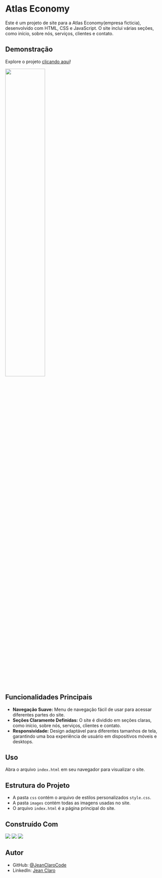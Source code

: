 # Atlas Economy

Este é um projeto de site para a Atlas Economy(empresa ficticia), desenvolvido com HTML, CSS e JavaScript. O site inclui várias seções, como início, sobre nós, serviços, clientes e contato.
## Demonstração
Explore o projeto [clicando aqui](https://jeanclarocode.github.io/atlas_economy/)!

<img src="https://cdn.discordapp.com/attachments/1216964717869010945/1220536640389386301/Assessoria_ATLAS.png?ex=660f4c53&is=65fcd753&hm=b04c71243488d80edc0ec2888b96360e0b664faea7356ce34b98e4ead6f62451&" width="50%">


## Funcionalidades Principais
- **Navegação Suave:** Menu de navegação fácil de usar para acessar diferentes partes do site.
- **Seções Claramente Definidas:** O site é dividido em seções claras, como início, sobre nós, serviços, clientes e contato.
- **Responsividade:** Design adaptável para diferentes tamanhos de tela, garantindo uma boa experiência de usuário em dispositivos móveis e desktops.

## Uso
Abra o arquivo `index.html` em seu navegador para visualizar o site.

## Estrutura do Projeto
- A pasta `css` contém o arquivo de estilos personalizados `style.css`.
- A pasta `images` contém todas as imagens usadas no site.
- O arquivo `index.html` é a página principal do site.

## Construído Com
<div>
  <img src="https://img.shields.io/badge/HTML5-E34F26?style=for-the-badge&logo=html5&logoColor=white">
  <img src="https://img.shields.io/badge/CSS3-1572B6?style=for-the-badge&logo=css3&logoColor=white">
  <img src="https://img.shields.io/badge/JavaScript-F7DF1E?style=for-the-badge&logo=javascript&logoColor=black">
</div>

## Autor
- GitHub: [@JeanClaroCode](https://github.com/JeanClaroCode)
- LinkedIn: [Jean Claro](https://www.linkedin.com/in/jeanclaro/)
